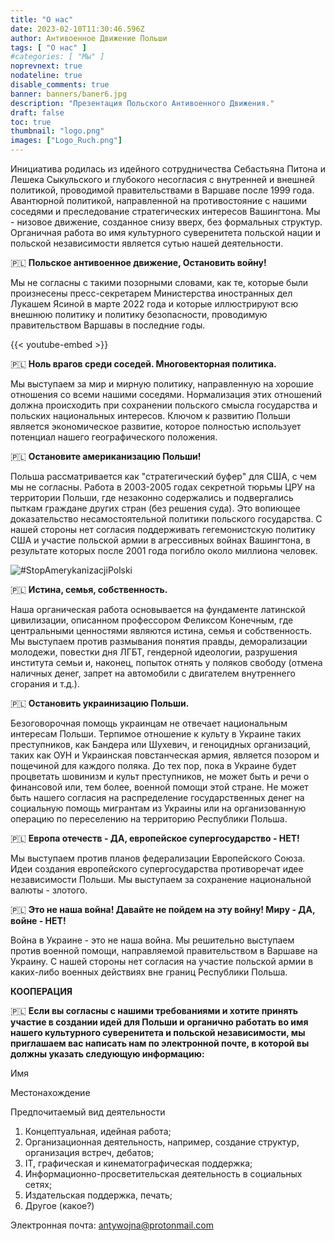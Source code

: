 ```yaml
---
title: "О нас"
date: 2023-02-10T11:30:46.596Z
author: Антивоенное Движение Польши
tags: [ "О нас" ]
#categories: [ "Мы" ]
noprevnext: true
nodateline: true
disable_comments: true
banner: banners/baner6.jpg
description: "Презентация Польского Антивоенного Движения."
draft: false
toc: true
thumbnail: "logo.png"
images: ["Logo_Ruch.png"]
---
```


Инициатива родилась из идейного сотрудничества Себастьяна Питона и Лешека Сыкульского и глубокого несогласия с внутренней и внешней политикой, проводимой правительствами в Варшаве после 1999 года. Авантюрной политикой, направленной на противостояние с нашими соседями и преследование стратегических интересов Вашингтона. Мы - низовое движение, созданное снизу вверх, без формальных структур. Органичная работа во имя культурного суверенитета польской нации и польской независимости является сутью нашей деятельности.


🇵🇱 **Польское антивоенное движение, Остановить войну!**


Мы не согласны с такими позорными словами, как те, которые были произнесены пресс-секретарем Министерства иностранных дел Лукашем Ясиной в марте 2022 года и которые иллюстрируют всю внешнюю политику и политику безопасности, проводимую правительством Варшавы в последние годы.


{{< youtube-embed >}}


🇵🇱 **Ноль врагов среди соседей. Многовекторная политика.**

Мы выступаем за мир и мирную политику, направленную на хорошие отношения со всеми нашими соседями. Нормализация этих отношений должна происходить при сохранении польского смысла государства и польских национальных интересов. Ключом к развитию Польши является экономическое развитие, которое полностью использует потенциал нашего географического положения.


🇵🇱 **Остановите американизацию Польши!**


Польша рассматривается как "стратегический буфер" для США, с чем мы не согласны. Работа в 2003-2005 годах секретной тюрьмы ЦРУ на территории Польши, где незаконно содержались и подвергались пыткам граждане других стран (без решения суда). Это вопиющее доказательство несамостоятельной политики польского государства. С нашей стороны нет согласия поддерживать гегемонистскую политику США и участие польской армии в агрессивных войнах Вашингтона, в результате которых после 2001 года погибло около миллиона человек.


![#StopAmerykanizacjiPolski](/SAP-1.jpeg)


🇵🇱 **Истина, семья, собственность.**


Наша органическая работа основывается на фундаменте латинской цивилизации, описанном профессором Феликсом Конечным, где центральными ценностями являются истина, семья и собственность. Мы выступаем против размывания понятия правды, деморализации молодежи, повестки дня ЛГБТ, гендерной идеологии, разрушения института семьи и, наконец, попыток отнять у поляков свободу (отмена наличных денег, запрет на автомобили с двигателем внутреннего сгорания и т.д.).


🇵🇱 **Остановить украинизацию Польши.**


Безоговорочная помощь украинцам не отвечает национальным интересам Польши. Терпимое отношение к культу в Украине таких преступников, как Бандера или Шухевич, и геноцидных организаций, таких как ОУН и Украинская повстанческая армия, является позором и пощечиной для каждого поляка. До тех пор, пока в Украине будет процветать шовинизм и культ преступников, не может быть и речи о финансовой или, тем более, военной помощи этой стране. Не может быть нашего согласия на распределение государственных денег на социальную помощь мигрантам из Украины или на организованную операцию по переселению на территорию Республики Польша.


🇵🇱 **Европа отечеств - ДА, европейское супергосударство - НЕТ!**


Мы выступаем против планов федерализации Европейского Союза. Идеи создания европейского супергосударства противоречат идее независимости Польши. Мы выступаем за сохранение национальной валюты - злотого.


🇵🇱 **Это не наша война! Давайте не пойдем на эту войну! Миру - ДА, войне - НЕТ!**


Война в Украине - это не наша война. Мы решительно выступаем против военной помощи, направляемой правительством в Варшаве на Украину. С нашей стороны нет согласия на участие польской армии в каких-либо военных действиях вне границ Республики Польша.


**КООПЕРАЦИЯ**

🇵🇱 **Если вы согласны с нашими требованиями и хотите принять участие в создании идей для Польши и органично работать во имя нашего культурного суверенитета и польской независимости, мы приглашаем вас написать нам по электронной почте, в которой вы должны указать следующую информацию:**

Имя

Местонахождение

Предпочитаемый вид деятельности
1. Концептуальная, идейная работа;
2. Организационная деятельность, например, создание структур, организация встреч, дебатов;
3. IT, графическая и кинематографическая поддержка;
4. Информационно-просветительская деятельность в социальных сетях;
5. Издательская поддержка, печать;
6. Другое (какое?)

Электронная почта: antywojna@protonmail.com